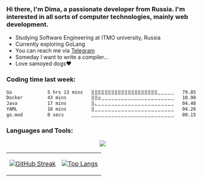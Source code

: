 <h3>Hi there, I'm Dima, a passionate developer from Russia. I'm interested in all sorts of computer technologies, mainly web development.</h3>

* Studying Software Engineering at ITMO university, Russia
* Currently exploring GoLang
* You can reach me via [Telegram](https://t.me/grumbletumbles)
* Someday I want to write a compiler...
* Love samoyed dogs❤️

<h3>Coding time last week:</h3>
<!--START_SECTION:waka-->

```txt
Go             5 hrs 13 mins   ⣿⣿⣿⣿⣿⣿⣿⣿⣿⣿⣿⣿⣿⣿⣿⣿⣿⣿⣿⣿⣀⣀⣀⣀⣀   79.85 %
Docker         43 mins         ⣿⣿⣶⣀⣀⣀⣀⣀⣀⣀⣀⣀⣀⣀⣀⣀⣀⣀⣀⣀⣀⣀⣀⣀⣀   10.98 %
Java           17 mins         ⣿⣄⣀⣀⣀⣀⣀⣀⣀⣀⣀⣀⣀⣀⣀⣀⣀⣀⣀⣀⣀⣀⣀⣀⣀   04.48 %
YAML           16 mins         ⣿⣀⣀⣀⣀⣀⣀⣀⣀⣀⣀⣀⣀⣀⣀⣀⣀⣀⣀⣀⣀⣀⣀⣀⣀   04.26 %
go.mod         0 secs          ⣀⣀⣀⣀⣀⣀⣀⣀⣀⣀⣀⣀⣀⣀⣀⣀⣀⣀⣀⣀⣀⣀⣀⣀⣀   00.15 %
```

<!--END_SECTION:waka-->

<h3>Languages and Tools:</h3>

<!-- TODO: add  java, angular, mognodb
AND split in multiple paragraphs when the list gets too large
-->
<p align="center">
  <a href="https://skillicons.dev">
    <img src="https://skillicons.dev/icons?i=cs,dotnet,ts,go,cpp,py,postgresql,git,docker" />
  </a>
</p>

<table align="center" width="100%" height="100%" >
   <tr>
     <td> 
  
[![GitHub Streak](https://streak-stats.demolab.com/?user=grumbletumbles&theme=radical)](https://git.io/streak-stats) </td>
     <td> [![Top Langs](https://github-readme-stats.vercel.app/api/top-langs/?username=grumbletumbles&theme=radical&layout=compact)](https://github.com/grumbletumbles) </td>
   </tr>
  </table>

